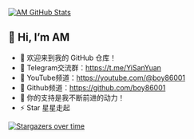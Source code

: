 [![AM GitHub Stats](https://github-readme-stats.zohan.tech/api?username=boy86001&show_icons=true&hide=contribs,prs&include_all_commits=true&bg_color=30,fcb590,e46454&title_color=fff&text_color=fff&icon_color=fff)](https://github.com/boy86001)

## 👋 Hi, I’m AM
- 🚀 欢迎来到我的 GitHub 仓库！ 
- 👀 Telegram交流群：https://t.me/YiSanYuan
- 🌱 YouTube频道：https://youtube.com/@boy86001
- 💞️ Github频道：https://github.com/boy86001
- 💖 你的支持是我不断前进的动力！ 
- ⚡ Star 星星走起
  

[![Stargazers over time](https://starchart.cc/boy86001/ONE.svg?variant=adaptive)](https://starchart.cc/boy86001/SmartProxy-Tools)

<!---boy86001/boy86001 is a ✨ special ✨ repository because its `README.md` (this file) appears on your GitHub profile.
You can click the Preview link to take a look at your changes.--->
